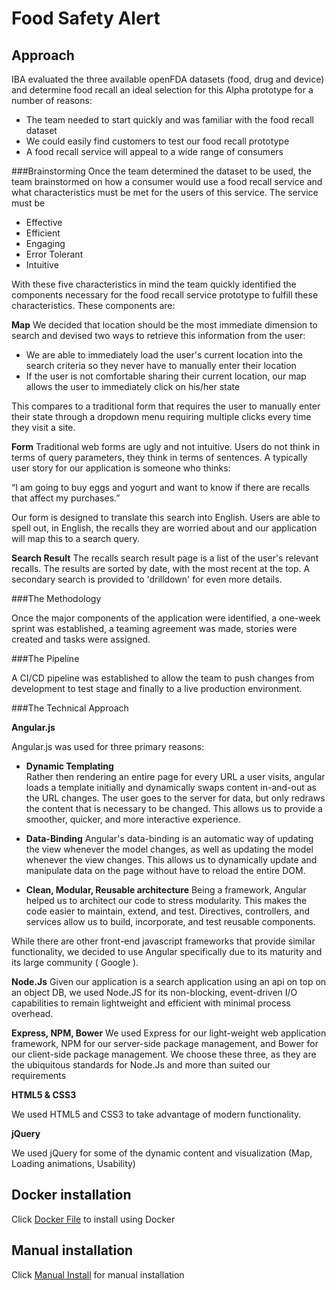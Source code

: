# Food Safety Alert

## Approach

IBA evaluated the three available openFDA datasets (food, drug and device) and determine food recall an ideal selection for this Alpha prototype for a number of reasons:
* The team needed to start quickly and was familiar with the food recall dataset<br/>
* We could easily find customers to test our food recall prototype<br/>
* A food recall service will appeal to a wide range of consumers

###Brainstorming
Once the team determined the dataset to be used, the team brainstormed on how a consumer would use a food recall service and what characteristics must be met for the 
users of this service. The service must be

* Effective
* Efficient
* Engaging
* Error Tolerant
* Intuitive

With these five characteristics in mind the team quickly identified the components necessary for the food recall service prototype to fulfill these characteristics. These components are:

**Map**
We decided that location should be the most immediate dimension to search and devised two ways to retrieve this information from the user:

* We are able to immediately load the user's current location into the search criteria so they never have to manually enter their location
* If the user is not comfortable sharing their current location, our map allows the user to immediately click on his/her state

This compares to a traditional form that requires the user to manually enter their state through a dropdown menu requiring multiple clicks every time they visit a site.

**Form**
Traditional web forms are ugly and not intuitive. Users do not think in terms of query parameters, they think in terms of sentences. A typically user story for our application is someone who thinks: 

“I am going to buy eggs and yogurt and want to know if there are recalls that affect my purchases.”

Our form is designed to translate this search into English. Users are able to spell out, in English, the recalls they are worried about and our application will map this to a search query. 

**Search Result**
The recalls search result page is a list of the user's relevant recalls. The results are sorted by date, with the most recent at the top. A secondary search is provided 
to 'drilldown' for even more details.

###The Methodology

Once the major components of the application were identified, a one-week sprint was established, a teaming agreement was made, stories were created and tasks were assigned.

###The Pipeline

A CI/CD pipeline was established to allow the team to push changes from development to test stage and finally to a live production environment.

###The Technical Approach

**Angular.js**

Angular.js was used for three primary reasons:

* **Dynamic Templating**	
Rather then rendering an entire page for every URL a user visits, angular loads a template initially and dynamically swaps content in-and-out as the URL changes. 
The user goes to the server for data, but only redraws the content that is necessary to be changed. This allows us to provide a smoother, quicker, and more interactive experience.

* **Data-Binding**
Angular's data-binding is an automatic way of updating the view whenever the model changes, as well as updating the model whenever the view changes. 
This allows us to dynamically update and manipulate data on the page without have to reload the entire DOM.

* **Clean, Modular, Reusable architecture**
Being a framework, Angular helped us to architect our code to stress modularity. This makes the code easier to maintain, extend, and test. Directives, controllers, 
and services allow us to build, incorporate, and test  reusable components. 

While there are other front-end javascript frameworks that provide similar functionality, we decided to use Angular specifically due to its maturity and its large community ( Google ).

**Node.Js**
Given our application is a search application using an api on top on an object DB, we used Node.JS for its non-blocking, event-driven I/O capabilities to 
remain lightweight and efficient with minimal process overhead.

**Express, NPM, Bower**
We used Express for our light-weight web application framework, NPM for our server-side package management, and Bower for our client-side package management. 
We choose these three, as they are the ubiquitous standards for Node.Js and more than suited our requirements 

**HTML5 & CSS3**

We used HTML5 and CSS3 to take advantage of modern functionality.

**jQuery**

We used jQuery for some of the dynamic content and visualization (Map, Loading animations, Usability)

## Docker installation

Click [Docker File](Dockerfile) to install using Docker

## Manual installation

Click [Manual Install](doc/IBA_FoodSafetyAlert_Manual_Install.md) for manual installation

